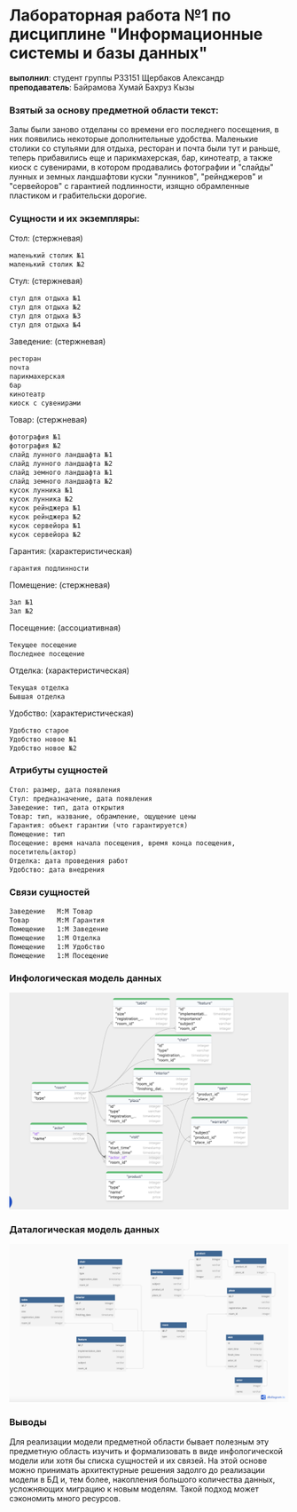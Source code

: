 # Лабораторная работа №1 по дисциплине "Информационные системы и базы данных"

**выполнил**: студент группы P33151 Щербаков Александр \
**преподаватель**: Байрамова Хумай Бахруз Кызы

### Взятый за основу предметной области текст:

Залы были заново отделаны со времени его последнего посещения, в них появились некоторые дополнительные удобства.
Маленькие столики со стульями для отдыха, ресторан и почта были тут и раньше, теперь прибавились еще и
парикмахерская, бар, кинотеатр, а также киоск с сувенирами, в котором продавались фотографии и "слайды"
лунных и земных ландшафтови куски "лунников", "рейнджеров" и "сервейоров" с гарантией подлинности,
изящно обрамленные пластиком и грабительски дорогие.

### Сущности и их экземпляры:

Стол: (стержневая)

    маленький столик №1
    маленький столик №2

Стул: (стержневая)

    стул для отдыха №1
    стул для отдыха №2
    стул для отдыха №3
    стул для отдыха №4

Заведение: (стержневая)

    ресторан
    почта
    парикмахерская
    бар
    кинотеатр
    киоск с сувенирами

Товар: (стержневая)

    фотография №1
    фотография №2
    слайд лунного ландшафта №1
    слайд лунного ландшафта №2
    слайд земного ландшафта №1
    слайд земного ландшафта №2
    кусок лунника №1
    кусок лунника №2
    кусок рейнджера №1
    кусок рейнджера №2
    кусок сервейора №1
    кусок сервейора №2

Гарантия: (характеристическая)

    гарантия подлинности

Помещение: (стержневая)

    Зал №1
    Зал №2

Посещение: (ассоциативная)

    Текущее посещение
    Последнее посещение

Отделка: (характеристическая)

    Текущая отделка
    Бывшая отделка

Удобство: (характеристическая)

    Удобство старое
    Удобство новое №1
    Удобство новое №2


### Атрибуты сущностей

    Стол: размер, дата появления 
    Стул: предназначение, дата появления
    Заведение: тип, дата открытия
    Товар: тип, название, обрамление, ощущение цены
    Гарантия: объект гарантии (что гарантируется)
    Помещение: тип
    Посещение: время начала посещения, время конца посещения, посетитель(актор)
    Отделка: дата проведения работ
    Удобство: дата внедрения

### Связи сущностей

    Заведение   М:М Товар
    Товар       М:М Гарантия
    Помещение   1:М Заведение
    Помещение   1:М Отделка
    Помещение   1:М Удобство
    Помещение   1:М Посещение
   


### Инфологическая модель данных

![infological_model](images/infological_model.png)


### Даталогическая модель данных

![datalogical_model](images/datalogical_model.png)



### Выводы

Для реализации модели предметной области бывает полезным эту предметную область изучить и формализовать в виде инфологической модели или хотя бы списка сущностей и их связей. На этой основе можно принимать архитектурные решения задолго до реализации модели в БД и, тем более, накопления большого количества данных, усложняющих миграцию к новым моделям. Такой подход может сэкономить много ресурсов.
